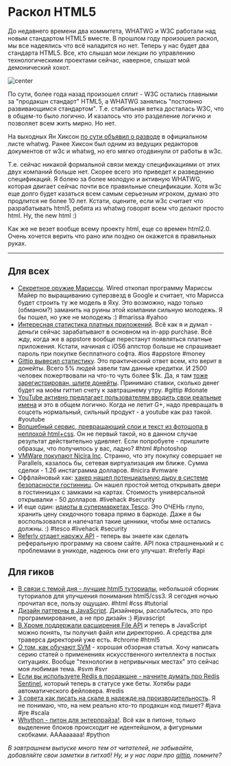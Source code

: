 # Раскол HTML5

До недавнего времени два коммитета, WHATWG и W3C работали над новым стандартом HTML5 вместе. В прошлом году произошел раскол, мы все надеялись что всё наладится но нет. Теперь у нас будет два стандарта HTML5. Все, кто слышал мои лекции по управлению технологическими проектами сейчас, наверное, слышат мой демонический хохот.

![center](http://www.splashnology.com/uploads/2011/10/main1.jpg)

По сути, более  года назад произошел сплит - W3C остались главными за "продакшн стандарт" HTML5, а WHATWG занялись "постоянно развивающимся стандартом". Т.е. стабильная ветка досталась
W3C, что в общем-то было логично. И казалось что это разделение логично и позволяет всем жить мирно. Но нет.

На выходных Ян Хиксон [по сути объявил о разводе](http://lists.w3.org/Archives/Public/public-whatwg-archive/2012Jul/0119.html) в официальном листе whatwg. Ранее Хиксон был одним из ведущих редакторов документов от w3c и whatwg, но его мягко отодвинули от работы в w3c.

Т.е. сейчас никакой формальной связи между спецификациями от этих двух компаний больше нет. Скорее всего это приведет к разведению спецификаций. Я болею за более молодую и активную WHATWG, которая двигает сейчас почти все правильные спецификации. Хотя w3c еще долго будет казаться всем самым серьезным игроком, думаю это продлится не более 10 лет. Кстати, оцените, если w3c считает что разрабатывать html5, ребята из whatwg говорят всем что делают просто html. Ну, the new html :)

Как же не везет вообще всему проекту html, еще со времен html2.0. Очень хочется верить что рано или поздно он окажется в правильных руках.

-----

## Для всех
* [Секретное оружие Мариссы](http://www.wired.com/business/2012/07/marissas-secret-weapon-for-recruiting-new-yahoo-talent/). Wired откопал программу Мариссы Майер по выращиванию суперзвезд в Google и считает, что Марисса будет строить ту же модель в Яху. Это возможно, надо только (обманом?) заманить на руины этой компании сильную молодежь. Я бы пошел, но уже не молодежь :) #marissa #yahoo
* [Интересная статистика платных приложений](http://www.tonywright.com/2012/how-to-evaluate-a-paid-iphone-app-idea/). Всё как я и думал - деньги сейчас зарабатывают в основном на in-app purchase. Всё жду, когда же в appstore вообще перестанут появляться платные приложения. Кстати, начиная с iOS6 аппстор больше не спрашивает пароль при покупке бесплатного софта. #ios #appstore #money
* [Gittip вывесил статистику](https://www.gittip.com/about/stats.html). Это практический ответ всем, кто верит в донейты. Всего 5% людей завели там данные кредитки. И 2500 человек пожертвовали на что-то чуть более $1k. Да, я там [тоже зарегистрирован, шлите донейты](https://www.gittip.com/bobuk/). Принимаю ставки, сколько денег будет на моём гиттип счету к завтрашнему утру. #gittip #donate
* [YouTube активно предлагает пользователям вводить свои реальные имена](http://betabeat.com/2012/07/start-using-your-full-name-begs-desperate-youtube-message/) и это в общем логично. Когда не летит G+, надо превращать в соцсеть нормальный, сильный продукт - а youtube как раз такой. #youtube
* [Волшебный сервис, превращающий слои и текст из фотошопа в неплохой html+css](http://www.markupwand.com). Он не первый такой, но в данном случае результат действительно удивляет. Если попробуете - пришлите образцы, что получилось у вас, ладно? #html #photoshop
* [VMWare покупают Nicira Inc](http://bhorowitz.com/2012/07/23/vmware-buys-nicira-for-1-26b/). Странно, что эту покупку совершает не Parallels, казалось бы, сетевая виртуализация им ближе. Сумма сделки - 1.26 инстаграмма долларов. #nicira #vmware
* Оффлайновый хак: [хакер нашел потенциальную дыру в системе безопасности гостинниц](http://www.forbes.com/sites/andygreenberg/2012/07/23/hacker-will-expose-potential-security-flaw-in-more-than-four-million-hotel-room-keycard-locks/). Он нашел простой метод открывать двери в гостинницах с замками на картах. Стоимость универсальной открывалки - 50 долларов. #livehack #security
* И еще один: [идиоты в супермаркетах Tesco](http://mtdevans.com/projects/barcode/). Это ОЧЕНЬ глупо, хранить цену скидочного товара прямо в баркоде. Даже я бы воспользовался и напечатал такие ценники, чтобы мне остались должны. :) #tesco #livehack #security
* [Referly отдает наружу API](http://techcrunch.com/2012/07/23/referly-gets-more-social-launches-api-now-any-site-can-have-a-referral-program/) - теперь вы знаете как сделать реферальную программу на своем сайте. API пока страшненький и с проблемами в уникоде, надеюсь они его улучшат. #referly #api

## Для гиков
* [В связи с темой дня - лучшие html5 туториалы](http://www.noupe.com/design/html5-tutorials.html), небольшой сборник туториалов для улучшения понимания html5/css3. Я сегодня ночью прочитал все, пользу ощущаю. #html #css #tutorial
* [Дизайн паттерны в JavaScript](http://net.tutsplus.com/tutorials/javascript-ajax/digging-into-design-patterns-in-javascript/). Дизайнеры, расслабьтесь, это про программирование, а не про дизайн :) #javascript
* [В Хроме поддержали расширения File API](http://www.webmonkey.com/2012/07/chrome-21-adds-new-drag-and-drop-tricks/) и теперь в JavaScript можно понять, ты получил файл или директорию. А средства для траверса директорий уже есть. #chrome #html5
* [О том, как обучают SVM](http://www.aelag.com/147952673) - хорошая обзорная статья. Хочу написать серию статей о применениях искусственного интеллекта в постых ситуациях. Вообще "технологии в непривычных местах" это сейчас моя любимая тема. #svm #svr
* [Если вы используете Redis в продакшне - начните думать про Redis Sentinel](http://antirez.com/post/redis-sentinel-beta-released.html), который теперь в статусе уже беты. Хотябы ради автоматического фейловера. #redis
* [3 совета как писать на скале в надежде на производительность](http://www.sumologic.com/blog/technology/3-tips-for-writing-performant-scala). Я не понимаю, что, на нем реально кто-то продакшн код пишет? #java #jre #scala
* [Whython - питон для энтерпрайза!](http://writeonly.wordpress.com/2010/04/01/whython-python-for-people-who-hate-whitespace/). Всё как в питоне, только выделение блоков происходит не идентейшном, а фигурными скобками. АААаааааа! #python

*В завтрашнем выпуске много тем от читателей, не забывайте, добавляйте свои заметки в гитхаб! Ну, и у нас пари про [gittip](https://www.gittip.com/bobuk/), помните?*
